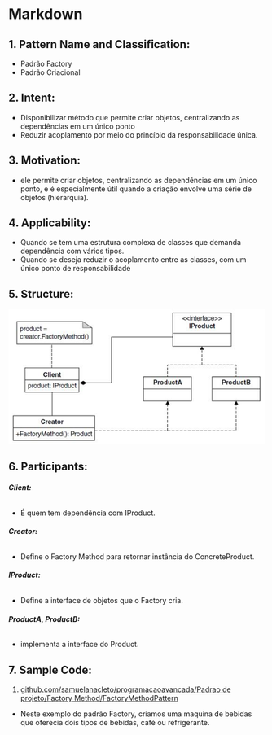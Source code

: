 # **Markdown**
## 1. **Pattern Name and Classification:**
* Padrão Factory
* Padrão Criacional
## 2. **Intent:**
* Disponibilizar método que permite criar objetos, centralizando as dependências em um único ponto
* Reduzir acoplamento por meio do princípio da responsabilidade única.
## 3. **Motivation:**
* ele permite criar objetos, centralizando as dependências em um único ponto, e é especialmente útil quando a criação envolve uma série de objetos (hierarquia).
## 4. **Applicability:**
* Quando se tem uma estrutura complexa de classes que demanda dependência com vários tipos.
* Quando se deseja reduzir o acoplamento entre as classes, com um único ponto de responsabilidade
## 5. **Structure:**
![Strategy](https://github.com/samuelanacleto/assets/blob/master/factory.jpg)
## 6. **Participants:**
######    **Client:**
* É quem tem dependência com IProduct.
######    **Creator:**
* Define o Factory Method para retornar instância do ConcreteProduct.
######    **IProduct:**
* Define a interface de objetos que o Factory cria.
######    **ProductA, ProductB:**
* implementa a interface do Product.

## 7. **Sample Code:**
1. [github.com/samuelanacleto/programacaoavancada/Padrao de projeto/Factory Method/FactoryMethodPattern](https://github.com/samuelanacleto/programacaoavancada/tree/master/Padrao%20de%20projeto/Factory%20Method/FactoryMethodPattern)
* Neste exemplo do padrão Factory, criamos uma maquina de bebidas que oferecia dois tipos de bebidas, café ou refrigerante.
